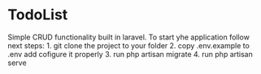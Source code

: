 # TodoList

Simple CRUD functionality built in laravel. To start yhe application follow next steps:
        1. git clone the project to your folder
        2. copy .env.example to .env add cofigure it properly
        3. run php artisan migrate
        4. run php artisan serve
